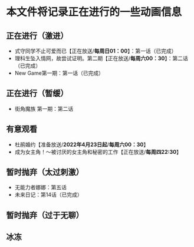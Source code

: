 # 本文件将记录正在进行的一些动画信息

## 正在进行（激进）

- 式守同学不止可爱而已【正在放送/**每周日01：00**】：第一话（已完成）
- 理科生坠入情网，故尝试证明。第二期【正在放送/**每周六00：30**】：第二话（已完成）
- New Game第一期：第一话（已完成）

## 正在进行（暂缓）
- 街角魔族 第一期：第二话

## 有意观看

- 杜鹃婚约【准备放送/**2022年4月23日起**/**每周六00：30**】
- 成为女主角！～被讨厌的女主角和秘密的工作【正在放送/**每周四22:30**】
## 暂时抛弃（太过刺激）

- 无能力者娜娜：第五话
- 未来日记：第14话（已完成）

## 暂时抛弃（过于无聊）


## 冰冻


